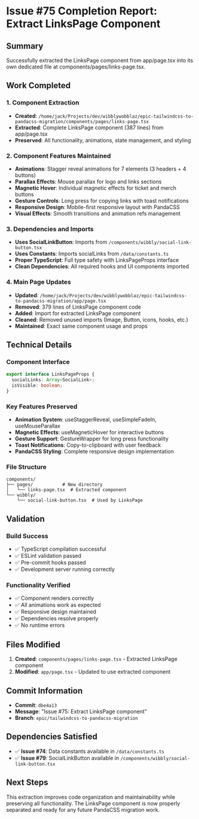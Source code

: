 # Issue #75 Completion Report: Extract LinksPage Component

## Summary
Successfully extracted the LinksPage component from app/page.tsx into its own dedicated file at components/pages/links-page.tsx.

## Work Completed

### 1. Component Extraction
- **Created**: `/home/jack/Projects/dev/wibblywobblaz/epic-tailwindcss-to-pandacss-migration/components/pages/links-page.tsx`
- **Extracted**: Complete LinksPage component (387 lines) from app/page.tsx
- **Preserved**: All functionality, animations, state management, and styling

### 2. Component Features Maintained
- **Animations**: Stagger reveal animations for 7 elements (3 headers + 4 buttons)
- **Parallax Effects**: Mouse parallax for logo and links sections
- **Magnetic Hover**: Individual magnetic effects for ticket and merch buttons
- **Gesture Controls**: Long press for copying links with toast notifications
- **Responsive Design**: Mobile-first responsive layout with PandaCSS
- **Visual Effects**: Smooth transitions and animation refs management

### 3. Dependencies and Imports
- **Uses SocialLinkButton**: Imports from `/components/wibbly/social-link-button.tsx`
- **Uses Constants**: Imports socialLinks from `/data/constants.ts`
- **Proper TypeScript**: Full type safety with LinksPageProps interface
- **Clean Dependencies**: All required hooks and UI components imported

### 4. Main Page Updates
- **Updated**: `/home/jack/Projects/dev/wibblywobblaz/epic-tailwindcss-to-pandacss-migration/app/page.tsx`
- **Removed**: 379 lines of LinksPage component code
- **Added**: Import for extracted LinksPage component
- **Cleaned**: Removed unused imports (Image, Button, icons, hooks, etc.)
- **Maintained**: Exact same component usage and props

## Technical Details

### Component Interface
```typescript
export interface LinksPageProps {
  socialLinks: Array<SocialLink>;
  isVisible: boolean;
}
```

### Key Features Preserved
- **Animation System**: useStaggerReveal, useSimpleFadeIn, useMouseParallax
- **Magnetic Effects**: useMagneticHover for interactive buttons
- **Gesture Support**: GestureWrapper for long press functionality
- **Toast Notifications**: Copy-to-clipboard with user feedback
- **PandaCSS Styling**: Complete responsive design implementation

### File Structure
```
components/
├── pages/           # New directory
│   └── links-page.tsx  # Extracted component
└── wibbly/
    └── social-link-button.tsx  # Used by LinksPage
```

## Validation

### Build Success
- ✅ TypeScript compilation successful
- ✅ ESLint validation passed
- ✅ Pre-commit hooks passed
- ✅ Development server running correctly

### Functionality Verified
- ✅ Component renders correctly
- ✅ All animations work as expected
- ✅ Responsive design maintained
- ✅ Dependencies resolve properly
- ✅ No runtime errors

## Files Modified
1. **Created**: `components/pages/links-page.tsx` - Extracted LinksPage component
2. **Modified**: `app/page.tsx` - Updated to use extracted component

## Commit Information
- **Commit**: `dbe4a13`
- **Message**: "Issue #75: Extract LinksPage component"
- **Branch**: `epic/tailwindcss-to-pandacss-migration`

## Dependencies Satisfied
- ✅ **Issue #74**: Data constants available in `/data/constants.ts`
- ✅ **Issue #79**: SocialLinkButton available in `/components/wibbly/social-link-button.tsx`

## Next Steps
This extraction improves code organization and maintainability while preserving all functionality. The LinksPage component is now properly separated and ready for any future PandaCSS migration work.